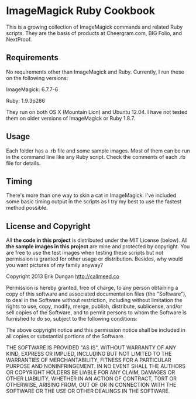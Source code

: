 ImageMagick Ruby Cookbook
=========================

This is a growing collection of ImageMagick commands and related Ruby scripts. They are the basis of products at Cheergram.com, BIG Folio, and NextProof. 

Requirements
-----

No requirements other than ImageMagick and Ruby. Currently, I run these on the following versions: 

ImageMagick: 6.7.7-6

Ruby: 1.9.3p286

They run on both OS X (Mountain Lion) and Ubuntu 12.04. I have not tested them on older versions of ImageMagick or Ruby 1.8.7. 

Usage
-----

Each folder has a .rb file and some sample images. Most of them can be run in the command line like any Ruby script. Check the comments of each .rb file for details. 

Timing
-----

There's more than one way to skin a cat in ImageMagick. I've included some basic timing output in the scripts as I try my best to use the fastest method possible. 

License and Copyright
-----

All **the code in this project** is distributed under the MIT License (below). All **the sample images in this project** are mine and protected by copyright. You are free to use the test images when testing these scripts but not permission is granted for other usage or distribution. Besides, why would you want pictures of my family anyway? 

Copyright 2013 Erik Dungan
http://callmeed.co

Permission is hereby granted, free of charge, to any person obtaining
a copy of this software and associated documentation files (the
"Software"), to deal in the Software without restriction, including
without limitation the rights to use, copy, modify, merge, publish,
distribute, sublicense, and/or sell copies of the Software, and to
permit persons to whom the Software is furnished to do so, subject to
the following conditions:

The above copyright notice and this permission notice shall be
included in all copies or substantial portions of the Software.

THE SOFTWARE IS PROVIDED "AS IS", WITHOUT WARRANTY OF ANY KIND,
EXPRESS OR IMPLIED, INCLUDING BUT NOT LIMITED TO THE WARRANTIES OF
MERCHANTABILITY, FITNESS FOR A PARTICULAR PURPOSE AND
NONINFRINGEMENT. IN NO EVENT SHALL THE AUTHORS OR COPYRIGHT HOLDERS BE
LIABLE FOR ANY CLAIM, DAMAGES OR OTHER LIABILITY, WHETHER IN AN ACTION
OF CONTRACT, TORT OR OTHERWISE, ARISING FROM, OUT OF OR IN CONNECTION
WITH THE SOFTWARE OR THE USE OR OTHER DEALINGS IN THE SOFTWARE.

